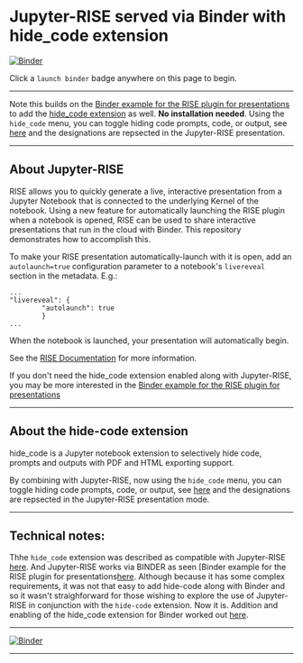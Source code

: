 # Jupyter-RISE served via Binder with hide_code extension

[![Binder](https://mybinder.org/badge_logo.svg)](http://mybinder.org/v2/gh/fomightez/jupyter-rise_with-hide_code/master?filepath=index.ipynb)

Click a `launch binder` badge anywhere on this page to begin.

-----

Note this builds on the [Binder example for the RISE plugin for presentations](https://github.com/binder-examples/jupyter-rise) to add the [hide_code extension](https://github.com/kirbs-/hide_code) as well. **No installation needed**. Using the `hide_code` menu, you can toggle hiding code prompts, code, or output, see [here](https://github.com/kirbs-/hide_code) and the designations are repsected in the Jupyter-RISE presentation.

-----

## About Jupyter-RISE

RISE allows you to quickly generate a live, interactive presentation from a
Jupyter Notebook that is connected to the underlying Kernel of the notebook.
Using a new feature for automatically launching
the RISE plugin when a notebook is opened, RISE can be used to share interactive
presentations that run in the cloud with Binder.
This repository demonstrates how to accomplish this.

To make your RISE presentation automatically-launch with it is open,
add an `autolaunch=true` configuration
parameter to a notebook's `livereveal` section in the
metadata. E.g.:

```
...
"livereveal": {
        "autolaunch": true
        }
...
```

When the notebook is launched, your
presentation will automatically begin.

See the [RISE Documentation](https://damianavila.github.io/RISE/)
for more information.

If you don't need the hide_code extension enabled along with Jupyter-RISE, you may be more interested in the [Binder example for the RISE plugin for presentations](https://github.com/binder-examples/jupyter-rise)


-----

## About the hide-code extension

hide_code is a Jupyter notebook extension to selectively hide code, prompts and outputs with PDF and HTML exporting support.

By combining with Jupyter-RISE, now using the `hide_code` menu, you can toggle hiding code prompts, code, or output, see [here](https://github.com/kirbs-/hide_code) and the designations are repsected in the Jupyter-RISE presentation mode.

---

## Technical notes:

Thhe `hide_code` extension was described as compatible with Jupyter-RISE [here](https://github.com/damianavila/RISE/issues/32#issuecomment-493631621). And Jupyter-RISE works via BINDER as seen [Binder example for the RISE plugin for presentations[here](https://github.com/binder-examples/jupyter-rise). Although because it has some complex requirements, it was not that easy to add hide-code along with Binder and so it wasn't straighforward for those wishing to explore the use of Jupyter-RISE in conjunction with the `hide-code` extension. Now it is. Addition and enabling of the hide_code extension for Binder worked out [here](https://github.com/fomightez/jupyter_hide_code).

-----

[![Binder](https://mybinder.org/badge_logo.svg)](http://mybinder.org/v2/gh/fomightez/jupyter-rise_with-hide_code/master?filepath=index.ipynb)

-----
